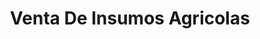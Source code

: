 ---
title: "Venta De Insumos Agricolas"
url: /zinacantepec/venta-de-insumos-agricolas/
shop: agraria
---